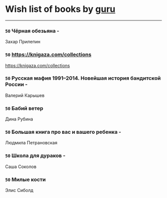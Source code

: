 # Wish list of books by [guru](https://www.facebook.com/app_scoped_user_id/100000628715277/)
---

### `50` Чёрная обезьяна -
Захар Прилепин

### `50` https://knigaza.com/collections
https://knigaza.com/collections

### `50` Русская мафия 1991–2014. Новейшая история бандитской России -
Валерий Карышев

### `50` Бабий ветер
Дина Рубина

### `50` Большая книга про вас и вашего ребенка -
Людмила Петрановская

### `50` Школа для дураков -
Саша Соколов

### `50` Милые кости
Элис Сиболд

